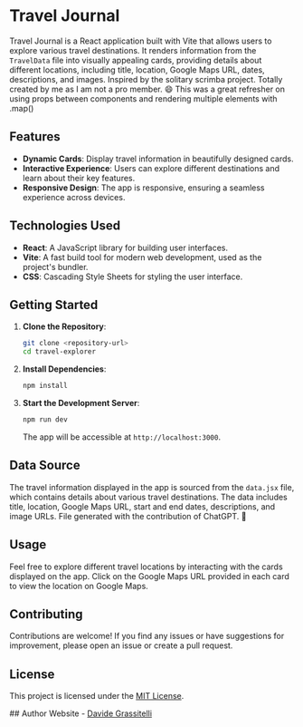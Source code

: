 # Travel Journal

Travel Journal is a React application built with Vite that allows users to explore various travel destinations. It renders information from the `TravelData` file into visually appealing cards, providing details about different locations, including title, location, Google Maps URL, dates, descriptions, and images.
Inspired by the solitary scrimba project. Totally created by me as I am not a pro member. 😄
This was a great refresher on using props between components and rendering multiple elements with .map()

## Features

- **Dynamic Cards**: Display travel information in beautifully designed cards.
- **Interactive Experience**: Users can explore different destinations and learn about their key features.
- **Responsive Design**: The app is responsive, ensuring a seamless experience across devices.

## Technologies Used

- **React**: A JavaScript library for building user interfaces.
- **Vite**: A fast build tool for modern web development, used as the project's bundler.
- **CSS**: Cascading Style Sheets for styling the user interface.

## Getting Started

1. **Clone the Repository**:

   ```bash
   git clone <repository-url>
   cd travel-explorer
   ```

2. **Install Dependencies**:

   ```bash
   npm install
   ```

3. **Start the Development Server**:

   ```bash
   npm run dev
   ```

   The app will be accessible at `http://localhost:3000`.

## Data Source

The travel information displayed in the app is sourced from the `data.jsx` file, which contains details about various travel destinations. The data includes title, location, Google Maps URL, start and end dates, descriptions, and image URLs. File generated with the contribution of ChatGPT. 🤖

## Usage

Feel free to explore different travel locations by interacting with the cards displayed on the app. Click on the Google Maps URL provided in each card to view the location on Google Maps.

## Contributing

Contributions are welcome! If you find any issues or have suggestions for improvement, please open an issue or create a pull request.

## License

This project is licensed under the [MIT License](LICENSE).

## Author
Website - [Davide Grassitelli](https://davidegrassitelli.netlify.app/)
